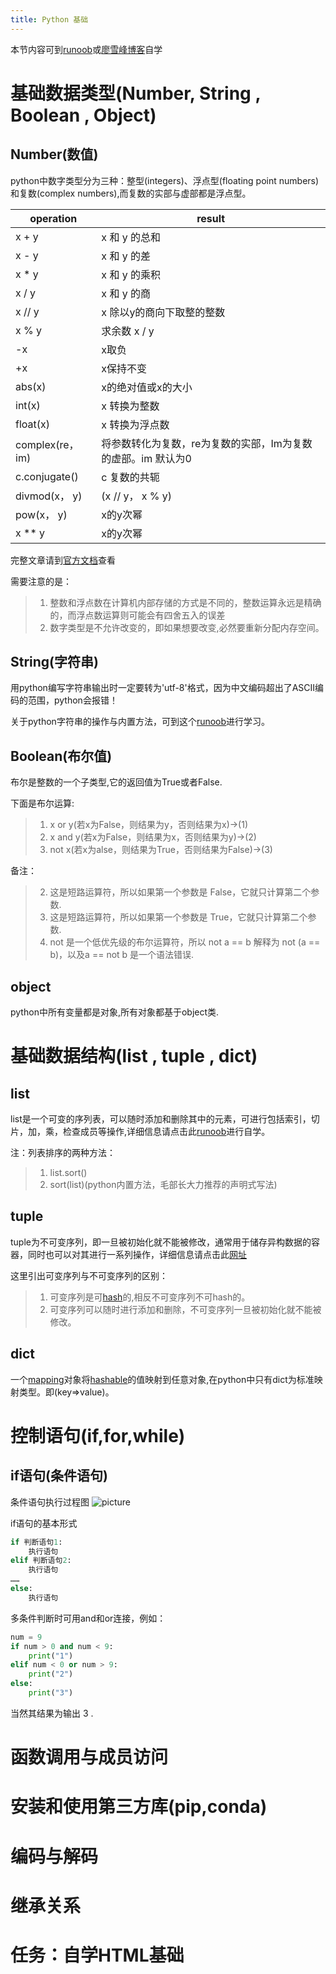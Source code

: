 ```yaml
---
title: Python 基础
---
```


本节内容可到[runoob](http://www.runoob.com/python/python-tutorial.html)或[廖雪峰博客](https://www.liaoxuefeng.com/wiki/0014316089557264a6b348958f449949df42a6d3a2e542c000/)自学

# 基础数据类型(Number, String , Boolean , Object)
## Number(数值)
python中数字类型分为三种：整型(integers)、浮点型(floating point     numbers)和复数(complex numbers),而复数的实部与虚部都是浮点型。


 operation  | result  |
---------|----------|
 x + y | x 和 y 的总和 |
 x - y | x 和 y 的差 |
 x * y | x 和 y 的乘积 |
 x / y | x 和 y 的商 |
 x // y | x 除以y的商向下取整的整数 |
 x % y | 求余数 x / y |
 -x | x取负 |
 +x | x保持不变 |
 abs(x) | x的绝对值或x的大小 |
 int(x) | x 转换为整数 |
 float(x) | x 转换为浮点数 |
 complex(re， im) | 将参数转化为复数，re为复数的实部，Im为复数的虚部。im 默认为0 |
 c.conjugate() | c 复数的共轭 |
 divmod(x， y) | (x // y， x % y) |
 pow(x， y) | x的y次幂 |
 x ** y | x的y次幂 |
 完整文章请到[官方文档](http://python.usyiyi.cn/translate/python_352/library/stdtypes.html#numeric-types-int-float-complex)查看

需要注意的是：
> 1. 整数和浮点数在计算机内部存储的方式是不同的，整数运算永远是精确的，而浮点数运算则可能会有四舍五入的误差
> 1. 数字类型是不允许改变的，即如果想要改变,必然要重新分配内存空间。

## String(字符串)
用python编写字符串输出时一定要转为'utf-8'格式，因为中文编码超出了ASCII编码的范围，python会报错！

关于python字符串的操作与内置方法，可到这个[runoob](http://www.runoob.com/python/python-strings.html)进行学习。

## Boolean(布尔值)
布尔是整数的一个子类型,它的返回值为True或者False.

下面是布尔运算:
> 1. x or y(若x为False，则结果为y，否则结果为x)->(1)
> 1. x and y(若x为False，则结果为x，否则结果为y)->(2)
> 1. not x(若x为alse，则结果为True，否则结果为False)->(3)

备注：
> 2. 这是短路运算符，所以如果第一个参数是 False，它就只计算第二个参数.
> 2. 这是短路运算符，所以如果第一个参数是 True，它就只计算第二个参数.
> 2. not 是一个低优先级的布尔运算符，所以 not a == b 解释为 not (a == b)，以及a == not b 是一个语法错误.

## object
python中所有变量都是对象,所有对象都基于object类.

# 基础数据结构(list , tuple , dict)
## list
list是一个可变的序列表，可以随时添加和删除其中的元素，可进行包括索引，切片，加，乘，检查成员等操作,详细信息请点击此[runoob](http://www.runoob.com/python/python-lists.html)进行自学。

注：列表排序的两种方法：
> 1. list.sort()
> 1. sort(list)(python内置方法，毛部长大力推荐的声明式写法)

## tuple
tuple为不可变序列，即一旦被初始化就不能被修改，通常用于储存异构数据的容器，同时也可以对其进行一系列操作，详细信息请点击此[网址](http://www.runoob.com/python/python-tuples.html)

这里引出可变序列与不可变序列的区别：
> 1. 可变序列是可[hash](http://www.cnblogs.com/sesshoumaru/p/6010180.html)的,相反不可变序列不可hash的。
> 1. 可变序列可以随时进行添加和删除，不可变序列一旦被初始化就不能被修改。

## dict
一个[mapping](http://python.usyiyi.cn/translate/python_352/glossary.html#term-mapping)对象将[hashable](http://python.usyiyi.cn/translate/python_352/glossary.html#term-hashable)的值映射到任意对象,在python中只有dict为标准映射类型。即(key=>value)。

# 控制语句(if,for,while)
## if语句(条件语句)
条件语句执行过程图
![picture](http://www.runoob.com/wp-content/uploads/2013/11/if-condition.jpg)

if语句的基本形式
```python
if 判断语句1:
    执行语句
elif 判断语句2:
    执行语句
……
else:
    执行语句
```
多条件判断时可用and和or连接，例如：
```python
num = 9
if num > 0 and num < 9:
    print("1")
elif num < 0 or num > 9:
    print("2")
else:
    print("3")
```
当然其结果为输出 3 .
## 


# 函数调用与成员访问

# 安装和使用第三方库(pip,conda)

# 编码与解码

# 继承关系

# 任务：自学HTML基础